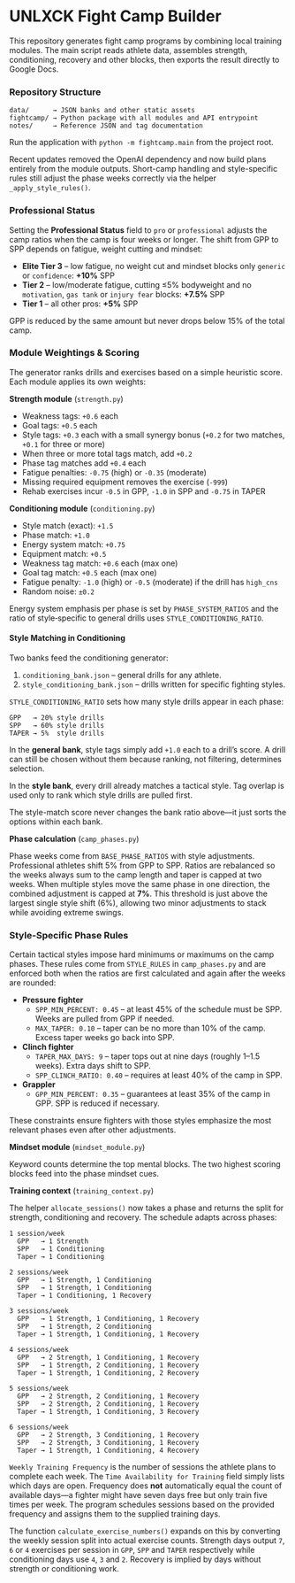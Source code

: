 # UNLXCK Fight Camp Builder

This repository generates fight camp programs by combining local training modules. The main script reads athlete data, assembles strength, conditioning, recovery and other blocks, then exports the result directly to Google Docs.

### Repository Structure

```
data/      → JSON banks and other static assets
fightcamp/ → Python package with all modules and API entrypoint
notes/     → Reference JSON and tag documentation
```

Run the application with `python -m fightcamp.main` from the project root.

Recent updates removed the OpenAI dependency and now build plans entirely from the module outputs. Short-camp handling and style-specific rules still adjust the phase weeks correctly via the helper `_apply_style_rules()`.

### Professional Status

Setting the **Professional Status** field to `pro` or `professional` adjusts the camp ratios when the camp is four weeks or longer. The shift from GPP to SPP depends on fatigue, weight cutting and mindset:

- **Elite Tier 3** – low fatigue, no weight cut and mindset blocks only `generic` or `confidence`: **+10%** SPP
- **Tier 2** – low/moderate fatigue, cutting ≤5% bodyweight and no `motivation`, `gas tank` or `injury fear` blocks: **+7.5%** SPP
- **Tier 1** – all other pros: **+5%** SPP

GPP is reduced by the same amount but never drops below 15% of the total camp.

### Module Weightings & Scoring

The generator ranks drills and exercises based on a simple heuristic score. Each module applies its own weights:

**Strength module** (`strength.py`)

- Weakness tags: `+0.6` each
- Goal tags: `+0.5` each
- Style tags: `+0.3` each with a small synergy bonus (`+0.2` for two matches, `+0.1` for three or more)
- When three or more total tags match, add `+0.2`
- Phase tag matches add `+0.4` each
- Fatigue penalties: `-0.75` (high) or `-0.35` (moderate)
- Missing required equipment removes the exercise (`-999`)
- Rehab exercises incur `-0.5` in GPP, `-1.0` in SPP and `-0.75` in TAPER

**Conditioning module** (`conditioning.py`)

- Style match (exact): `+1.5`
- Phase match: `+1.0`
- Energy system match: `+0.75`
- Equipment match: `+0.5`
- Weakness tag match: `+0.6` each (max one)
- Goal tag match: `+0.5` each (max one)
- Fatigue penalty: `-1.0` (high) or `-0.5` (moderate) if the drill has `high_cns`
- Random noise: `±0.2`

Energy system emphasis per phase is set by `PHASE_SYSTEM_RATIOS` and the ratio of style‑specific to general drills uses `STYLE_CONDITIONING_RATIO`.

#### Style Matching in Conditioning

Two banks feed the conditioning generator:

1. `conditioning_bank.json` – general drills for any athlete.
2. `style_conditioning_bank.json` – drills written for specific fighting styles.

`STYLE_CONDITIONING_RATIO` sets how many style drills appear in each phase:

```
GPP   → 20% style drills
SPP   → 60% style drills
TAPER → 5%  style drills
```

In the **general bank**, style tags simply add `+1.0` each to a drill’s score. A drill can still be chosen without them because ranking, not filtering, determines selection.

In the **style bank**, every drill already matches a tactical style. Tag overlap is used only to rank which style drills are pulled first.

The style-match score never changes the bank ratio above—it just sorts the options within each bank.

**Phase calculation** (`camp_phases.py`)

Phase weeks come from `BASE_PHASE_RATIOS` with style adjustments. Professional athletes shift 5% from GPP to SPP. Ratios are rebalanced so the weeks always sum to the camp length and taper is capped at two weeks. When multiple styles move the same phase in one direction, the combined adjustment is capped at **7%**. This threshold is just above the largest single style shift (6%), allowing two minor adjustments to stack while avoiding extreme swings.

### Style-Specific Phase Rules

Certain tactical styles impose hard minimums or maximums on the camp phases. These rules come from `STYLE_RULES` in `camp_phases.py` and are enforced both when the ratios are first calculated and again after the weeks are rounded:

- **Pressure fighter**
  - `SPP_MIN_PERCENT: 0.45` – at least 45% of the schedule must be SPP. Weeks are pulled from GPP if needed.
  - `MAX_TAPER: 0.10` – taper can be no more than 10% of the camp. Excess taper weeks go back into SPP.
- **Clinch fighter**
  - `TAPER_MAX_DAYS: 9` – taper tops out at nine days (roughly 1–1.5 weeks). Extra days shift to SPP.
  - `SPP_CLINCH_RATIO: 0.40` – requires at least 40% of the camp in SPP.
- **Grappler**
  - `GPP_MIN_PERCENT: 0.35` – guarantees at least 35% of the camp in GPP. SPP is reduced if necessary.

These constraints ensure fighters with those styles emphasize the most relevant phases even after other adjustments.

**Mindset module** (`mindset_module.py`)

Keyword counts determine the top mental blocks. The two highest scoring blocks feed into the phase mindset cues.

**Training context** (`training_context.py`)

The helper `allocate_sessions()` now takes a phase and returns the split for
strength, conditioning and recovery. The schedule adapts across phases:

```
1 session/week
  GPP   → 1 Strength
  SPP   → 1 Conditioning
  Taper → 1 Conditioning

2 sessions/week
  GPP   → 1 Strength, 1 Conditioning
  SPP   → 1 Strength, 1 Conditioning
  Taper → 1 Conditioning, 1 Recovery

3 sessions/week
  GPP   → 1 Strength, 1 Conditioning, 1 Recovery
  SPP   → 1 Strength, 2 Conditioning
  Taper → 1 Strength, 1 Conditioning, 1 Recovery

4 sessions/week
  GPP   → 2 Strength, 1 Conditioning, 1 Recovery
  SPP   → 1 Strength, 2 Conditioning, 1 Recovery
  Taper → 1 Strength, 1 Conditioning, 2 Recovery

5 sessions/week
  GPP   → 2 Strength, 2 Conditioning, 1 Recovery
  SPP   → 2 Strength, 2 Conditioning, 1 Recovery
  Taper → 1 Strength, 1 Conditioning, 3 Recovery

6 sessions/week
  GPP   → 2 Strength, 3 Conditioning, 1 Recovery
  SPP   → 2 Strength, 3 Conditioning, 1 Recovery
  Taper → 1 Strength, 1 Conditioning, 4 Recovery
```

`Weekly Training Frequency` is the number of sessions the athlete plans to
complete each week. The `Time Availability for Training` field simply lists
which days are open. Frequency does **not** automatically equal the count of
available days—a fighter might have seven days free but only train five times
per week. The program schedules sessions based on the provided frequency and
assigns them to the supplied training days.

The function `calculate_exercise_numbers()` expands on this by converting the
weekly session split into actual exercise counts.  Strength days output `7`,
`6` or `4` exercises per session in `GPP`, `SPP` and `TAPER` respectively while
conditioning days use `4`, `3` and `2`.  Recovery is implied by days without
strength or conditioning work.
